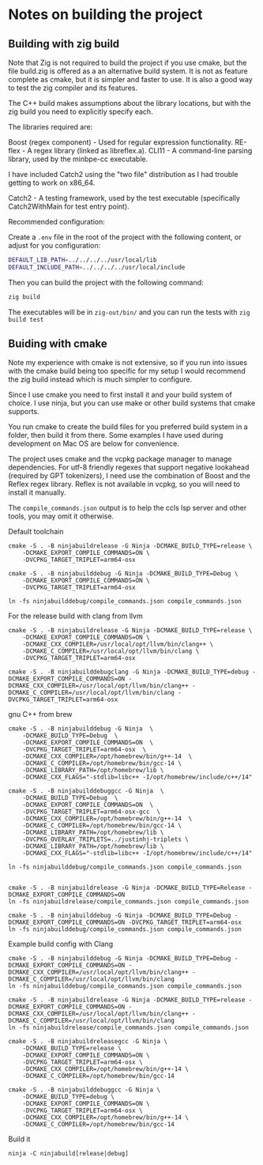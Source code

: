 # Notes on building the project

## Building with zig build
Note that Zig is not required to build the project if you use cmake, but the file build.zig is offered as a an alternative build system. It is not as feature complete as cmake, but it is simpler and faster to use. It is also a good way to test the zig compiler and its features.

The C++ build makes assumptions about the library locations, but with the zig build you need to explicitly specify each. 

The libraries required are:

Boost (regex component) - Used for regular expression functionality.
RE-flex - A regex library (linked as libreflex.a).
CLI11 - A command-line parsing library, used by the minbpe-cc executable.

I have included Catch2 using the "two file" distribution as I had trouble getting to work on x86_64.

Catch2 - A testing framework, used by the test executable (specifically Catch2WithMain for test entry point).

Recommended configuration:

Create a `.env` file in the root of the project with the following content, or adjust for you configuration:

```bash
DEFAULT_LIB_PATH=../../../../usr/local/lib
DEFAULT_INCLUDE_PATH=../../../../usr/local/include
```

Then you can build the project with the following command:

```bash
zig build
```

The executables will be in `zig-out/bin/` and you can run the tests with `zig build test`

## Buiding with cmake
Note my experience with cmake is not extensive, so if you run into issues with the cmake build being too specific for my setup I would recommend the zig build instead which is much simpler to configure.

Since I use cmake you need to first install it and your build system of choice. I use ninja, but you can use make or other build systems that cmake supports.

You run cmake to create the build files for you preferred build system in a folder, then build it from there. Some examples I have used during development on Mac OS are below for convenience.

The project uses cmake and the vcpkg package manager to manage dependencies. For utf-8 friendly regexes that support negative lookahead (required by GPT tokenizers), I need use the combination of Boost and the Reflex regex library. Reflex is not available in vcpkg, so you will need to install it manually.

The `compile_commands.json` output is to help the ccls lsp server and other tools, you may omit it otherwise.

Default toolchain
```
cmake -S . -B ninjabuildrelease -G Ninja -DCMAKE_BUILD_TYPE=release \
    -DCMAKE_EXPORT_COMPILE_COMMANDS=ON \
    -DVCPKG_TARGET_TRIPLET=arm64-osx

cmake -S . -B ninjabuilddebug -G Ninja -DCMAKE_BUILD_TYPE=Debug \
    -DCMAKE_EXPORT_COMPILE_COMMANDS=ON \
    -DVCPKG_TARGET_TRIPLET=arm64-osx

ln -fs ninjabuilddebug/compile_commands.json compile_commands.json
```

For the release build with clang from llvm
```
cmake -S . -B ninjabuildrelease -G Ninja -DCMAKE_BUILD_TYPE=release \
    -DCMAKE_EXPORT_COMPILE_COMMANDS=ON \
    -DCMAKE_CXX_COMPILER=/usr/local/opt/llvm/bin/clang++ \
    -DCMAKE_C_COMPILER=/usr/local/opt/llvm/bin/clang \
    -DVCPKG_TARGET_TRIPLET=arm64-osx
```

```
cmake -S . -B ninjabuilddebugclang -G Ninja -DCMAKE_BUILD_TYPE=debug -DCMAKE_EXPORT_COMPILE_COMMANDS=ON -DCMAKE_CXX_COMPILER=/usr/local/opt/llvm/bin/clang++ -DCMAKE_C_COMPILER=/usr/local/opt/llvm/bin/clang -DVCPKG_TARGET_TRIPLET=arm64-osx
```
gnu C++ from brew
```
cmake -S . -B ninjabuilddebug -G Ninja  \
	-DCMAKE_BUILD_TYPE=Debug  \
	-DCMAKE_EXPORT_COMPILE_COMMANDS=ON  \
	-DVCPKG_TARGET_TRIPLET=arm64-osx  \
	-DCMAKE_CXX_COMPILER=/opt/homebrew/bin/g++-14  \
	-DCMAKE_C_COMPILER=/opt/homebrew/bin/gcc-14 \
    -DCMAKE_LIBRARY_PATH=/opt/homebrew/lib \
    -DCMAKE_CXX_FLAGS="-stdlib=libc++ -I/opt/homebrew/include/c++/14"

cmake -S . -B ninjabuilddebuggcc -G Ninja  \
	-DCMAKE_BUILD_TYPE=Debug  \
	-DCMAKE_EXPORT_COMPILE_COMMANDS=ON  \
	-DVCPKG_TARGET_TRIPLET=arm64-osx-gcc  \
	-DCMAKE_CXX_COMPILER=/opt/homebrew/bin/g++-14  \
	-DCMAKE_C_COMPILER=/opt/homebrew/bin/gcc-14 \
    -DCMAKE_LIBRARY_PATH=/opt/homebrew/lib \
    -DVCPKG_OVERLAY_TRIPLETS=../justinhj-triplets \
    -DCMAKE_LIBRARY_PATH=/opt/homebrew/lib \
    -DCMAKE_CXX_FLAGS="-stdlib=libc++ -I/opt/homebrew/include/c++/14"

ln -fs ninjabuilddebug/compile_commands.json compile_commands.json
 
```

```
cmake -S . -B ninjabuildrelease -G Ninja -DCMAKE_BUILD_TYPE=Release -DCMAKE_EXPORT_COMPILE_COMMANDS=ON
ln -fs ninjabuildrelease/compile_commands.json compile_commands.json
```

```
cmake -S . -B ninjabuilddebug -G Ninja -DCMAKE_BUILD_TYPE=Debug -DCMAKE_EXPORT_COMPILE_COMMANDS=ON -DVCPKG_TARGET_TRIPLET=arm64-osx
ln -fs ninjabuilddebug/compile_commands.json compile_commands.json
```

Example build config with Clang 

```
cmake -S . -B ninjabuilddebug -G Ninja -DCMAKE_BUILD_TYPE=Debug -DCMAKE_EXPORT_COMPILE_COMMANDS=ON -DCMAKE_CXX_COMPILER=/usr/local/opt/llvm/bin/clang++ -DCMAKE_C_COMPILER=/usr/local/opt/llvm/bin/clang
ln -fs ninjabuilddebug/compile_commands.json compile_commands.json
```

```
cmake -S . -B ninjabuildrelease -G Ninja -DCMAKE_BUILD_TYPE=release -DCMAKE_EXPORT_COMPILE_COMMANDS=ON -DCMAKE_CXX_COMPILER=/usr/local/opt/llvm/bin/clang++ -DCMAKE_C_COMPILER=/usr/local/opt/llvm/bin/clang
ln -fs ninjabuildrelease/compile_commands.json compile_commands.json
```

```
cmake -S . -B ninjabuildreleasegcc -G Ninja \
    -DCMAKE_BUILD_TYPE=release \
    -DCMAKE_EXPORT_COMPILE_COMMANDS=ON \
    -DVCPKG_TARGET_TRIPLET=arm64-osx \
    -DCMAKE_CXX_COMPILER=/opt/homebrew/bin/g++-14 \
    -DCMAKE_C_COMPILER=/opt/homebrew/bin/gcc-14

cmake -S . -B ninjabuilddebuggcc -G Ninja \
    -DCMAKE_BUILD_TYPE=debug \
    -DCMAKE_EXPORT_COMPILE_COMMANDS=ON \
    -DVCPKG_TARGET_TRIPLET=arm64-osx \
    -DCMAKE_CXX_COMPILER=/opt/homebrew/bin/g++-14 \
    -DCMAKE_C_COMPILER=/opt/homebrew/bin/gcc-14
```

Build it

```
ninja -C ninjabuild[release|debug]
```

